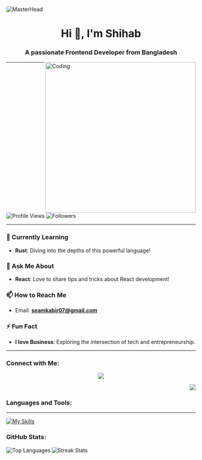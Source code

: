 ![MasterHead](https://tamerlan.dev/content/images/2021/12/block-chain-web3.gif)

<h1 align="center">Hi 👋, I'm Shihab</h1>
<h3 align="center">A passionate Frontend Developer from Bangladesh</h3>

<img align="right" alt="Coding" width="400" src="https://i.pinimg.com/originals/4e/cc/38/4ecc384e1a1e0c6f2f9a2e7f1b329f98.gif" />

---

<p align="left"> 
  <img src="https://komarev.com/ghpvc/?username=sks006&label=Profile%20Views&color=0e75b6&style=flat" alt="Profile Views" />              
       
  
  <img src="https://img.shields.io/github/followers/sks006?label=Followers&style=social" alt="Followers" />
</p>



---

### 🌱 Currently Learning
- **Rust**: Diving into the depths of this powerful language!

### 💬 Ask Me About
- **React**: Love to share tips and tricks about React development!

### 📫 How to Reach Me
- Email: **seamkabir07@gmail.com**

### ⚡ Fun Fact
- **I love Business**: Exploring the intersection of tech and entrepreneurship.

---

<h3 align="left">Connect with Me:</h3>

<p align="center">
  <a href="https://linkedin.com/in/shihab-kabir-codefinder/">
    <img src="https://skillicons.dev/icons?i=linkedin" />
  </a>
</p>
<p align="right">
  <a href="https://x.com/Shihabkabir07">
    <img src="https://skillicons.dev/icons?i=twitter" />
  </a>
</p>


<h3 align="left">Languages and Tools:</h3>

---
[![My Skills](https://skillicons.dev/icons?i=js,html,css,tailwind,react,rust,nodejs,express,mysql,vite,ai,postman,ubuntu&theme=light)](https://skillicons.dev)

<h3 align="left">GitHub Stats:</h3>
<p>
  <img align="left" src="https://github-readme-stats.vercel.app/api/top-langs?username=sks006&show_icons=true&locale=en&layout=compact&theme=radical" alt="Top Languages" />
</p>



<p>
  <img align="center" src="https://github-readme-streak-stats.herokuapp.com/?user=sks006&theme=radical" alt="Streak Stats" />
</p>

